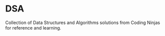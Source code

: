 # DSA
Collection of Data Structures and Algorithms solutions from Coding Ninjas for reference and learning.
